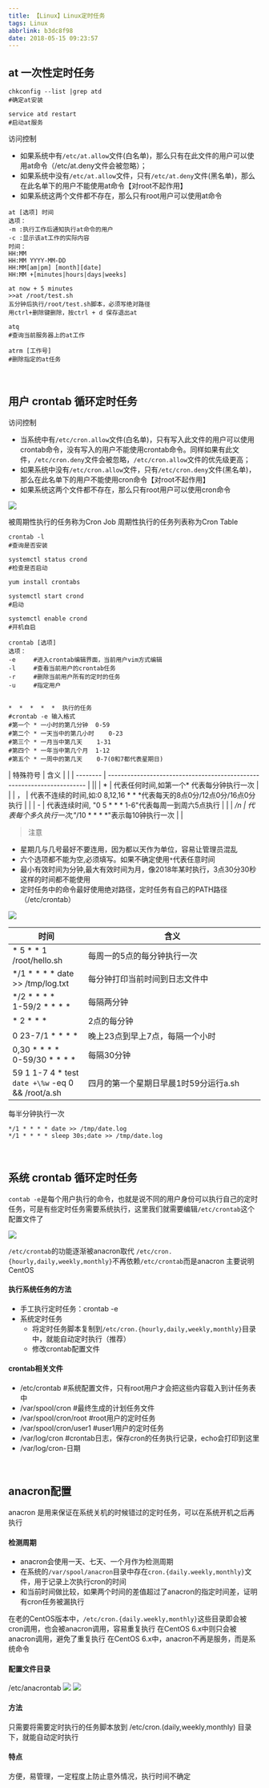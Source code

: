 ```yaml
---
title: 【Linux】Linux定时任务
tags: Linux
abbrlink: b3dc8f98
date: 2018-05-15 09:23:57
---
```



<style>
table th:nth-of-type(1){
width: 30%;
}
table th:nth-of-type(2){
width: 70%
;
}
</style>

## at 一次性定时任务
```
chkconfig --list |grep atd
#确定at安装

service atd restart
#启动at服务
```

访问控制
* 如果系统中有`/etc/at.allow`文件(白名单)，那么只有在此文件的用户可以使用at命令（/etc/at.deny文件会被忽略）；
* 如果系统中没有`/etc/at.allow`文件，只有`/etc/at.deny`文件(黑名单)，那么在此名单下的用户不能使用at命令【对root不起作用】
* 如果系统这两个文件都不存在，那么只有root用户可以使用at命令




```
at [选项] 时间
选项：
-m :执行工作后通知执行at命令的用户
-c :显示该at工作的实际内容
时间：
HH:MM
HH:MM YYYY-MM-DD
HH:MM[am|pm] [month][date]
HH:MM +[minutes|hours|days|weeks]

at now + 5 minutes
>>at /root/test.sh
五分钟后执行/root/test.sh脚本，必须写绝对路径
用ctrl+删除键删除，按ctrl + d 保存退出at

atq           
#查询当前服务器上的at工作

atrm [工作号]  
#删除指定的at任务
```

<br> 


## 用户 crontab 循环定时任务
访问控制
* 当系统中有`/etc/cron.allow`文件(白名单)，只有写入此文件的用户可以使用crontab命令，没有写入的用户不能使用crontab命令。同样如果有此文件，`/etc/cron.deny`文件会被忽略，`/etc/cron.allow`文件的优先级更高；
* 如果系统中没有`/etc/cron.allow`文件，只有`/etc/cron.deny`文件(黑名单)，那么在此名单下的用户不能使用cron命令【对root不起作用】
* 如果系统这两个文件都不存在，那么只有root用户可以使用cron命令

![](http://ow3dy62zt.bkt.clouddn.com/IMG45.png)

被周期性执行的任务称为Cron Job
周期性执行的任务列表称为Cron Table

```
crontab -l
#查询是否安装

systemctl status crond
#检查是否启动

yum install crontabs

systemctl start crond
#启动

systemctl enable crond
#开机自启

crontab [选项]
选项：
-e     #进入crontab编辑界面，当前用户vim方式编辑
-l     #查看当前用户的crontab任务
-r     #删除当前用户所有的定时的任务
-u     #指定用户


*  *  *  *  *  执行的任务
#crontab -e 输入格式
#第一个 * 一小时的第几分钟  0-59
#第二个 * 一天当中的第几小时    0-23
#第三个 * 一月当中第几天    1-31
#第四个 * 一年当中第几个月  1-12
#第五个 * 一周中的第几天    0-7(0和7都代表星期日)
```

| 特殊符号 | 含义                                                                    |  |
| -------- | ----------------------------------------------------------------------- |  ||
| *        | 代表任何时间,如第一个* 代表每分钟执行一次                               |  |
| ，       | 代表不连续的时间,如:0 8,12,16 * * *代表每天的8点0分/12点0分/16点0分执行 |  |
| -        | 代表连续时间, "0 5 * * * 1-6"代表每周一到周六5点执行                    |  |
| */n      | 代表每个多久执行一次,"*/10 * * * *"表示每10钟执行一次                   |  |

 
>注意

* 星期几与几号最好不要连用，因为都以天作为单位，容易让管理员混乱
* 六个选项都不能为空,必须填写。如果不确定使用`*`代表任意时间
* 最小有效时间为分钟,最大有效时间为月，像2018年某时执行，3点30分30秒这样的时间都不能使用
* 定时任务中的命令最好使用绝对路径，定时任务有自己的PATH路径（/etc/crontab）

![](http://ow3dy62zt.bkt.clouddn.com/IMG39.png)


| 时间                                              | 含义                                  |
| ------------------------------------------------- | ------------------------------------- |
| \* 5 \* \* 1 /root/hello.sh                       | 每周一的5点的每分钟执行一次           |
| \*/1 \* \* \* \* date >> /tmp/log.txt             | 每分钟打印当前时间到日志文件中        |
| \*/2 \* \* \* \* <br> 1-59/2  \* \* \* \*         | 每隔两分钟                            |
| \* 2 \* \* \*                                     | 2点的每分钟                           |
| 0 23-7/1  \* \* \* \*                             | 晚上23点到早上7点，每隔一个小时       |
| 0,30  \* \* \* \* <br>0-59/30  \* \* \* \*        | 每隔30分钟                            |
| 59 1 1-7 4 * test `date +\%w` -eq 0 && /root/a.sh | 四月的第一个星期日早晨1时59分运行a.sh |


每半分钟执行一次
```
*/1 * * * * date >> /tmp/date.log
*/1 * * * * sleep 30s;date >> /tmp/date.log
```




<br>

## 系统 crontab 循环定时任务

`contab -e`是每个用户执行的命令，也就是说不同的用户身份可以执行自己的定时任务，可是有些定时任务需要系统执行，这里我们就需要编辑`/etc/crontab`这个配置文件了

![](http://ow3dy62zt.bkt.clouddn.com/IMG40.png)

`/etc/crontab`的功能逐渐被anacron取代
`/etc/cron.{hourly,daily,weekly,monthly}`不再依赖`/etc/crontab`而是anacron
主要说明CentOS



#### 执行系统任务的方法
* 手工执行定时任务：crontab -e
* 系统定时任务
    * 将定时任务脚本复制到`/etc/cron.{hourly,daily,weekly,monthly}`目录中，就能自动定时执行（推荐）
    * 修改crontab配置文件



#### crontab相关文件
* /etc/crontab              #系统配置文件，只有root用户才会把这些内容载入到计任务表中
* /var/spool/cron           #最终生成的计划任务文件
* /var/spool/cron/root      #root用户的定时任务
* /var/spool/cron/user1     #user1用户的定时任务
* /var/log/cron             #crontab日志，保存cron的任务执行记录，echo会打印到这里 
* /var/log/cron-日期      



<br>

## anacron配置
anacron 是用来保证在系统关机的时候错过的定时任务，可以在系统开机之后再执行

#### 检测周期
* anacron会使用一天、七天、一个月作为检测周期
* 在系统的`/var/spool/anacron`目录中存在`cron.{daily.weekly,monthly}`文件，用于记录上次执行cron的时间
* 和当前时间做比较，如果两个时间的差值超过了anacron的指定时间差，证明有cron任务被漏执行

在老的CentOS版本中，`/etc/cron.{daily.weekly,monthly}`这些目录即会被cron调用，也会被anacron调用，容易重复执行
在CentOS 6.x中则只会被anacron调用，避免了重复执行
在CentOS 6.x中，anacron不再是服务，而是系统命令



#### 配置文件目录
/etc/anacrontab
![](http://ow3dy62zt.bkt.clouddn.com/IMG41.png)
![](http://ow3dy62zt.bkt.clouddn.com/IMG42.png)



#### 方法
只需要将需要定时执行的任务脚本放到 /etc/cron.(daily,weekly,monthly) 目录下，就能自动定时执行



#### 特点
方便，易管理，一定程度上防止意外情况，执行时间不确定